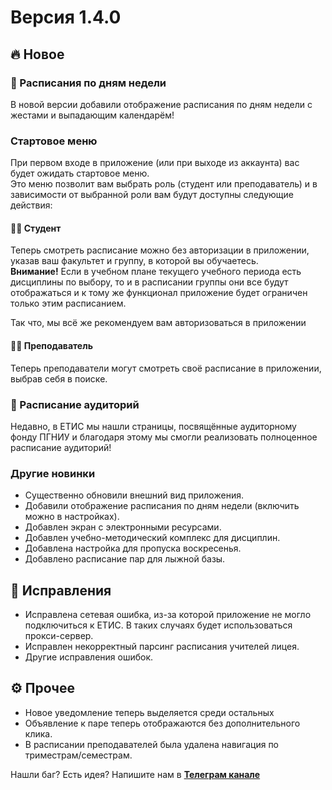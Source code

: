 # **Версия 1.4.0**

## 🔥 **Новое**

### 📅 Расписания по дням недели

В новой версии добавили отображение расписания по дням недели с жестами и выпадающим календарём!

### Стартовое меню

При первом входе в приложение (или при выходе из аккаунта) вас будет ожидать стартовое меню.  
Это меню позволит вам выбрать роль (студент или преподаватель) и в зависимости от выбранной роли вам будут доступны следующие действия:

#### 👨‍🎓 Студент

Теперь смотреть расписание можно без авторизации в приложении, указав ваш факультет и группу, в которой вы обучаетесь.  
**Внимание!** Если в учебном плане текущего учебного периода есть дисциплины по выбору, то и в расписании группы они все будут отображаться и к тому же функционал приложение будет ограничен только этим расписанием.

Так что, мы всё же рекомендуем вам авторизоваться в приложении

#### 👨‍🏫 Преподаватель

Теперь преподаватели могут смотреть своё расписание в приложении, выбрав себя в поиске.

### 📅 Расписание аудиторий

Недавно, в ЕТИС мы нашли страницы, посвящённые аудиторному фонду ПГНИУ и благодаря этому мы смогли реализовать полноценное расписание аудиторий!

### Другие новинки

- Существенно обновили внешний вид приложения.
- Добавили отображение расписания по дням недели (включить можно в настройках).
- Добавлен экран с электронными ресурсами.
- Добавлен учебно-методический комплекс для дисциплин.
- Добавлена настройка для пропуска воскресенья.
- Добавлено расписание пар для лыжной базы.

## 🐛 **Исправления**

- Исправлена сетевая ошибка, из-за которой приложение не могло подключиться к ЕТИС. В таких случаях будет использоваться прокси-сервер.
- Исправлен некорректный парсинг расписания учителей лицея.
- Другие исправления ошибок.

## ⚙️ **Прочее**

- Новое уведомление теперь выделяется среди остальных
- Объявление к паре теперь отображаются без дополнительного клика.
- В расписании преподавателей была удалена навигация по триместрам/семестрам.

Нашли баг? Есть идея? Напишите нам в [**Телеграм канале**](https://t.me/etis_mobile)
